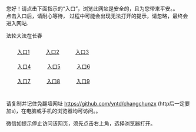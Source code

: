 您好！请点击下面指示的“入口”，浏览此网站是安全的，且为您带来平安。。 <br/>
点击入口后，请耐心等待， 过程中可能会出现无法打开的提示，请忽略，最终会进入网站. </br>

法轮大法在长春<br/>
<div style="padding:10px"><a style="margin:20px" target="_blank" href="https://d1qr3kyebfmmno.cloudfront.net/2Qpsp?gyaqknwx" id="ccLink1" rel="nofollow">入口1</a> <a target="_blank" style="margin:20px" href="https://d1fm79zoxbwy7y.cloudfront.net/2Qpsp?uuvmvvx" id="ccLink2" rel="nofollow">入口2</a> <a style="margin:20px" target="_blank" href="https://dpyvpwro6vlas.cloudfront.net/2Qpsp?jsxnpqdx" id="ccLink3" rel="nofollow">入口3</a></div>

<div style="padding:10px" ><a style="margin:20px" target="_blank" href="https://d1qr3kyebfmmno.cloudfront.net/2Qpsp?gyaqknwx" id="ccLink4" rel="nofollow">入口4</a> <a style="margin:20px" href="https://d1fm79zoxbwy7y.cloudfront.net/2Qpsp?uuvmvvx" target="_blank" id="ccLink5" rel="nofollow">入口5</a> <a style="margin:20px" href="https://dpyvpwro6vlas.cloudfront.net/2Qpsp?jsxnpqdx" target="_blank" id="ccLink6" rel="nofollow">入口6</a></div>

<div style="padding:10px"><a style="margin:20px" target="_blank" href="https://d1qr3kyebfmmno.cloudfront.net/2Qpsp?gyaqknwx" id="ccLink7" rel="nofollow">入口7</a> <a style="margin:20px" href="https://d1fm79zoxbwy7y.cloudfront.net/2Qpsp?uuvmvvx" target="_blank" id="ccLink8" rel="nofollow">入口8</a> <a style="margin:20px" target="_blank" href="https://dpyvpwro6vlas.cloudfront.net/2Qpsp?jsxnpqdx" id="ccLink9" rel="nofollow">入口9</a></div>

<br/>



请复制并记住免翻墙网址 https://github.com/yntd/changchunzx (http后一定要加s)，在电脑或手机的浏览器均可访问。。<br/>

微信如提示停止访问该网页，须先点击右上角，选择浏览器打开。
